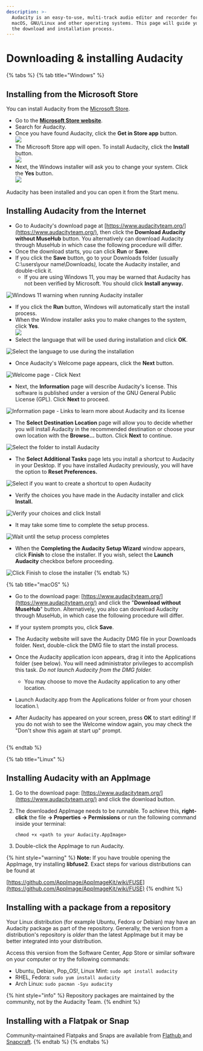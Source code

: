 ```yaml
---
description: >-
  Audacity is an easy-to-use, multi-track audio editor and recorder for Windows,
  macOS, GNU/Linux and other operating systems. This page will guide you through
  the download and installation process.
---
```


# Downloading & installing Audacity

{% tabs %}
{% tab title="Windows" %}
## Installing from the Microsoft Store

You can install Audacity from the [Microsoft Store](https://apps.microsoft.com/store/detail/audacity/XP8K0J757HHRDW).

* Go to the [**Microsoft Store website**](https://apps.microsoft.com/store/detail/audacity/XP8K0J757HHRDW).
* Search for Audacity.
* Once you have found Audacity, click the **Get in Store app** button.\
  ![](<../.gitbook/assets/Microsoft Store Website.png>)
* The Microsoft Store app will open. To install Audacity, click the **Install** button. \
  ![](<../.gitbook/assets/msstore install prompt.png>)
* Next, the Windows installer will ask you to change your system. Click the **Yes** button.\
  ![](<../.gitbook/assets/microsoft windows UAC.png>)

Audacity has been installed and you can open it from the Start menu.

## Installing Audacity from the Internet

* Go to Audacity's download page at [https://www.audacityteam.org/](https://www.audacityteam.org/), then click the **Download Audacity without MuseHub** button. You alternatively can download Audacity through MuseHub in which case the following procedure will differ.&#x20;
* Once the download starts, you can click **Run** or **Save**.&#x20;
* If you click the **Save** button, go to your Downloads folder (usually C:\users\your name\Download&#x73;_),_ locate the Audacity installer, and double-click it.
  * If you are using Windows 11, you may be warned that Audacity has not been verified by Microsoft. You should click **Install anyway.**

![Windows 11 warning when running Audacity installer](<../.gitbook/assets/Windows 11 - Microsoft-verified app warning.png>)

* If you click the **Run** button, Windows will automatically start the install process.
* When the Window installer asks you to make changes to the system, click **Yes**.\
  ![](<../.gitbook/assets/microsoft windows UAC.png>)
* Select the language that will be used during installation and click **OK**.

![Select the language to use during the installation](<../.gitbook/assets/Select Setup Language.png>)

* Once Audacity's Welcome page appears, click the **Next** button.

![Welcome page - Click Next](<../.gitbook/assets/Welcome Audacity Setup.png>)

* Next, the **Information** page will describe Audacity's license. This software is published under a version of the GNU General Public License (GPL). Click **Next** to proceed.

![Information page - Links to learn more about Audacity and its license](<../.gitbook/assets/Setup - License.png>)

* The **Select Destination Location** page will allow you to decide whether you will install Audacity in the recommended destination or choose your own location with the **Browse...** button. Click **Next** to continue.

![Select the folder to install Audacity](<../.gitbook/assets/Setup - Select Destination Location.png>)

* The **Select Additional Tasks** page lets you install a shortcut to Audacity in your Desktop. If you have installed Audacity previously, you will have the option to **Reset Preferences.**

![Select if you want to create a shortcut to open Audacity](<../.gitbook/assets/Setup - Additional Tasks.png>)

* Verify the choices you have made in the Audacity installer and click **Install.**

![Verify your choices and click Install](<../.gitbook/assets/Setup - Ready to install.png>)

* It may take some time to complete the setup process.

![Wait until the setup process completes](<../.gitbook/assets/Setup - Extracting.png>)

* When the **Completing the Audacity Setup Wizard** window appears, click **Finish** to close the installer. If you wish, select the **Launch Audacity** checkbox before proceeding.

![Click Finish to close the installer](<../.gitbook/assets/Setup - Completed.png>)
{% endtab %}

{% tab title="macOS" %}
* Go to the download page: [https://www.audacityteam.org/](https://www.audacityteam.org/) and click the "**Download without MuseHub**" button. Alternatively, you also can download Audacity through MuseHub, in which case the following procedure will differ.
* If your system prompts you, click **Save**.&#x20;
* The Audacity website will save the Audacity DMG file in your Downloads folder. Next, double-click the DMG file to start the install process.
*   Once the Audacity application icon appears, drag it into the Applications folder (see below). You will need administrator privileges to accomplish this task. _Do not launch Audacity from the DMG folder._&#x20;

    * You may choose to move the Audacity application to any other location.&#x20;

    <img src="../.gitbook/assets/Audacity Install macOS.png" alt="" data-size="original">
* Launch Audacity.app from the Applications folder or from your chosen location.\

*   After Audacity has appeared on your screen, press **OK** to start editing! If you do not wish to see the Welcome window again, you may check the "Don't show this again at start up" prompt.

    <img src="../.gitbook/assets/Mac Welcome Screen.png" alt="" data-size="original">
{% endtab %}

{% tab title="Linux" %}
## Installing Audacity with an AppImage

1. Go to the download page: [https://www.audacityteam.org/](https://www.audacityteam.org/) and click the download button.&#x20;
2.  The downloaded AppImage needs to be runnable. To achieve this, **right-click** the file **-> Properties -> Permissions** or run the following command inside your terminal:

    ```
    chmod +x <path to your Audacity.AppImage>
    ```
3. Double-click the AppImage to run Audacity.

{% hint style="warning" %}
**Note:** If you have trouble opening the AppImage, try installing **libfuse2**. Exact steps for various distributions can be found at

[https://github.com/AppImage/AppImageKit/wiki/FUSE](https://github.com/AppImage/AppImageKit/wiki/FUSE)
{% endhint %}

## Installing with a package from a repository

Your Linux distribution (for example Ubuntu, Fedora or Debian) may have an Audacity package as part of the repository. Generally, the version from a distribution's repository is _older_ than the latest AppImage but it may be better integrated into your distribution.

Access this version from the Software Center, App Store or similar software on your computer or try the following commands:&#x20;

* Ubuntu, Debian, Pop\_OS!, Linux Mint: `sudo apt install audacity`
* RHEL, Fedora: `sudo yum install audacity`
* Arch Linux: `sudo pacman -Syu audacity`

{% hint style="info" %}
Repository packages are maintained by the community, not by the Audacity Team.
{% endhint %}

## Installing with a Flatpak or Snap

Community-maintained Flatpaks and Snaps are available from [Flathub ](https://flathub.org/apps/org.audacityteam.Audacity)and [Snapcraft](https://snapcraft.io/audacity).&#x20;
{% endtab %}
{% endtabs %}

